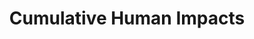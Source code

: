 ---
type: resources
title: "Cumulative Human Impacts"
name: "Cumulative Human Impacts Dataset"
card_image: "/images/infographs/trends_cumulative_impact.jpg"
card_text: "Change in human impact on global oceans from 2003 to 2013, mapped to ~1 km gridded resolution."
bg_image: "/images/banners/fish-net.jpg"
---